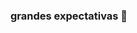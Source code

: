 ###  grandes expectativas  🤔 

<!--
**luanzovisk/luanzovisk** is a ✨ _special_ ✨ repository because its `README.md` (this file) appears on your GitHub profile.

Here are some ideas to get you started:

- 🌱 I’m currently learning ...  divulgação de festas 
- 👯 I’m looking to collaborate on ...  aumentar renda
- 🤔 I’m looking for help with ...
- 💬 Ask me about ... escola
- 📫 How to reach me: ... telefone celular
- 😄 Pronouns: ... luanzovisk
- ⚡ Fun fact: ... sou bonito
-->
